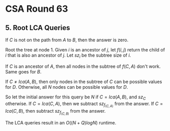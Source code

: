 # CSA Round 63

## 5. Root LCA Queries
If $C$ is not on the path from $A$ to $B$, then the answer is zero.

Root the tree at node $1$. Given $i$ is an ancestor of $j$, let $f(i,j)$ return the child of $i$ that is also an ancestor of $j$. Let $sz_i$ be the subtree size of $i$.

If $C$ is an ancestor of $A$, then all nodes in the subtree of $f(C,A)$ don't work. Same goes for $B$.

If $C\ne{lca(A,B)}$, then only nodes in the subtree of $C$ can be possible values for $D$. Otherwise, all $N$ nodes can be possible values for $D$.

So let the initial answer for this query be $N$ if $C=lca(A,B)$, and $sz_C$ otherwise. If $C=lca(C,A)$, then we subtract $sz_{f_(C,A)}$ from the answer. If $C=lca(C,B)$, then subtract $sz_{f_(C,B)}$ from the answer.

The LCA queries result in an $O((N+Q)logN)$ runtime.
